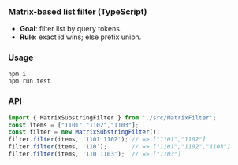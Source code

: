 ### Matrix-based list filter (TypeScript)

- **Goal**: filter list by query tokens.
- **Rule**: exact id wins; else prefix union.

### Usage

```bash
npm i
npm run test
```

### API

```ts
import { MatrixSubstringFilter } from './src/MatrixFilter';
const items = ["1101","1102","1103"];
const filter = new MatrixSubstringFilter();
filter.filter(items, '1101 1102'); // => ["1101","1102"]
filter.filter(items, '110');       // => ["1101","1102","1103"]
filter.filter(items, '110 1103');  // => ["1103"]
```

